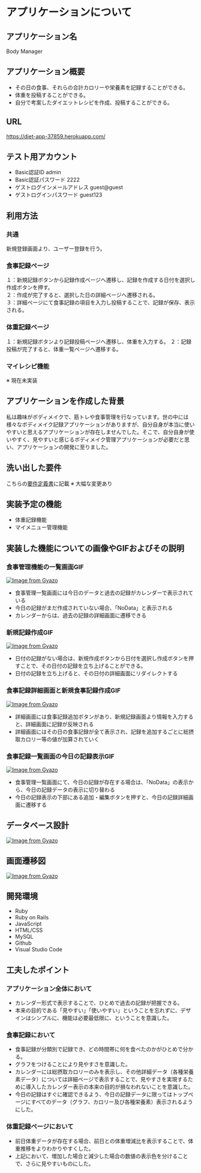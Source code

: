 # アプリケーションについて

## アプリケーション名	
  Body Manager
## アプリケーション概要
  - その日の食事、それらの合計カロリーや栄養素を記録することができる。
  - 体重を投稿することができる。
  - 自分で考案したダイエットレシピを作成、投稿することができる。
## URL
  https://diet-app-37859.herokuapp.com/
## テスト用アカウント
  - Basic認証ID admin
  - Basic認証パスワード 2222
  - ゲストログインメールアドレス guest@guest
  - ゲストログインパスワード guest123
## 利用方法
### 共通
  新規登録画面より、ユーザー登録を行う。  
### 食事記録ページ
  １：新規記録ボタンから記録作成ページへ遷移し、記録を作成する日付を選択し作成ボタンを押す。  
  ２：作成が完了すると、選択した日の詳細ページへ遷移される。  
  ３：詳細ページにて食事記録の項目を入力し投稿することで、記録が保存、表示される。  
### 体重記録ページ
  １：新規記録ボタンより記録投稿ページへ遷移し、体重を入力する。
  ２：記録投稿が完了すると、体重一覧ページへ遷移する。
### マイレシピ機能
  ※ 現在未実装
## アプリケーションを作成した背景
  私は趣味がボディメイクで、筋トレや食事管理を行なっています。世の中には様々なボディメイク記録アプリケーションがありますが、自分自身が本当に使いやすいと思えるアプリケーションが存在しませんでした。そこで、自分自身が使いやすく、見やすいと感じるボディメイク管理アプリケーションが必要だと思い、アプリケーションの開発に至りました。
## 洗い出した要件
  こちらの[要件定義書](1IKgBYdU9itBpVNo6cb4urZDtvRVYeDn5MKTrXzAaYRc/edit#gid=982722306)に記載
  ※ 大幅な変更あり
## 実装予定の機能
  - 体重記録機能
  - マイメニュー管理機能
## 実装した機能についての画像やGIFおよびその説明
### 食事管理機能の一覧画面GIF
  [![Image from Gyazo](https://i.gyazo.com/a1731da3ca13bd657095b59c65482c4c.gif)](https://gyazo.com/a1731da3ca13bd657095b59c65482c4c)
  - 食事管理一覧画面には今日のデータと過去の記録がカレンダーで表示されている
  - 今日の記録がまだ作成されていない場合、「NoData」と表示される
  - カレンダーからは、過去の記録の詳細画面に遷移できる
### 新規記録作成GIF
  [![Image from Gyazo](https://i.gyazo.com/3db0d3eb42b5336d527d0c9a12a36bbf.gif)](https://gyazo.com/3db0d3eb42b5336d527d0c9a12a36bbf)
  - 日付の記録がない場合は、新規作成ボタンから日付を選択し作成ボタンを押すことで、その日付の記録を立ち上げることができる。
  - 日付の記録を立ち上げると、その日付の詳細画面にリダイレクトする
### 食事記録詳細画面と新規食事記録作成GIF
  [![Image from Gyazo](https://i.gyazo.com/d831da974465306b33256b94f5f90aef.gif)](https://gyazo.com/d831da974465306b33256b94f5f90aef)
  - 詳細画面には食事記録追加ボタンがあり、新規記録画面より情報を入力すると、詳細画面に記録が反映される
  - 詳細画面にはその日の食事記録が全て表示され、記録を追加するごとに総摂取カロリー等の値が加算されていく
### 食事記録一覧画面の今日の記録表示GIF
  [![Image from Gyazo](https://i.gyazo.com/dcef39913fb7f8d5f51beca78d973e91.gif)](https://gyazo.com/dcef39913fb7f8d5f51beca78d973e91)
  - 食事管理一覧画面にて、今日の記録が存在する場合は、「NoData」の表示から、今日の記録データの表示に切り替わる
  - 今日の記録表示の下部にある追加・編集ボタンを押すと、今日の記録詳細画面に遷移する
## データベース設計
  [![Image from Gyazo](https://i.gyazo.com/aef5556d1f651210edcbfa1d59a18e13.png)](https://gyazo.com/aef5556d1f651210edcbfa1d59a18e13)
## 画面遷移図
  [![Image from Gyazo](https://i.gyazo.com/b2dbbb74ac88c60a129d3b9765545d47.png)](https://gyazo.com/b2dbbb74ac88c60a129d3b9765545d47)
## 開発環境	
  - Ruby
  - Ruby on Rails
  - JavaScript
  - HTML/CSS
  - MySQL
  - Github
  - Visual Studio Code
## 工夫したポイント
### アプリケーション全体において
  - カレンダー形式で表示することで、ひとめで過去の記録が把握できる。
  - 本来の目的である「見やすい」「使いやすい」ということを忘れずに、デザインはシンプルに、機能は必要最低限に、ということを意識した。
### 食事記録において
  - 食事記録が分類別で記録でき、どの時間帯に何を食べたのかがひとめで分かる。
  - グラフをつけることにより見やすさを意識した。
  - カレンダーには総摂取カロリーのみを表示し、その他詳細データ（各種栄養素データ）については詳細ページで表示することで、見やすさを実現するために導入したカレンダー表示の本来の目的が損なわれないことを意識した。
  - 今日の記録はすぐに確認できるよう、今日の記録データに限ってはトップページにすべてのデータ（グラフ、カロリー及び各種栄養素）表示されるようにした。
  ### 体重記録ページにおいて
  - 前日体重データが存在する場合、前日との体重増減比を表示することで、体重推移をよりわかりやすくした。
  - 上記において、増加した場合と減少した場合の数値の表示色を分けることで、さらに見やすいものにした。